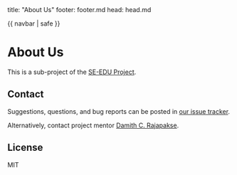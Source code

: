 <frontmatter>
  title: "About Us"
  footer: footer.md
  head: head.md
</frontmatter>

{{ navbar | safe }}

<div class="website-content">

# About Us

This is a sub-project of the [SE-EDU Project](https://se-edu.github.io).
<span id="contact-info">

## Contact

Suggestions, questions, and bug reports can be posted in [our issue tracker](https://github.com/nus-oss/learningresources/issues).


Alternatively, contact project mentor [Damith C. Rajapakse](http://www.comp.nus.edu.sg/~damithch).
</span>

## License

MIT

</div>
